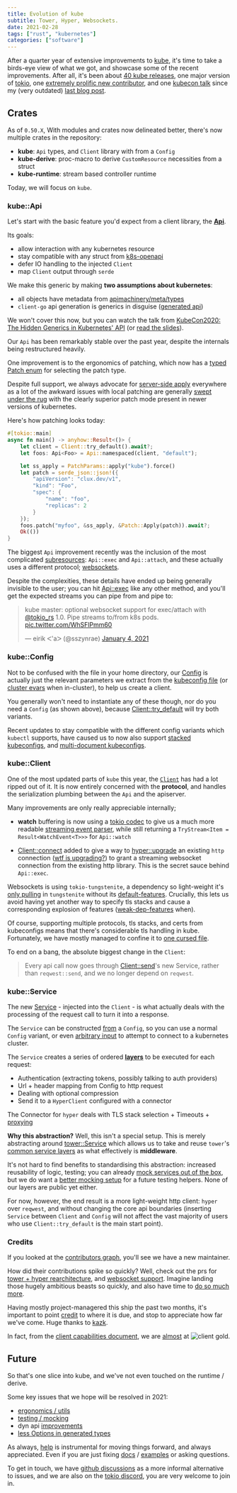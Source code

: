 ```yaml
---
title: Evolution of kube
subtitle: Tower, Hyper, Websockets.
date: 2021-02-28
tags: ["rust", "kubernetes"]
categories: ["software"]
---
```


After a quarter year of extensive improvements to [kube](https://github.com/clux/kube-rs), it's time to take a birds-eye view of what we got, and showcase some of the recent improvements. After all, it's been about [40 kube releases](https://github.com/clux/kube-rs/releases), one major version of [tokio](https://github.com/tokio-rs/tokio), one [extremely prolific new contributor](https://github.com/clux/kube-rs/graphs/contributors), and one [kubecon talk](https://www.youtube.com/watch?v=JmwnRcc2m2A) since my (very outdated) [last blog post](/post/2019-06-04-towards-a-generic-kube-client).

<!--more-->

## Crates
As of `0.50.X`, With modules and crates now delineated better, there's now multiple crates in the repository:

- **kube**: `Api` types, and `Client` library with from a `Config`
- **kube-derive**: proc-macro to derive `CustomResource` necessities from a struct
- **kube-runtime**: stream based controller runtime

Today, we will focus on `kube`.

### kube::Api
Let's start with the basic feature you'd expect from a client library, the **[Api](https://docs.rs/kube/0.50.1/kube/struct.Api.html)**.

Its goals:

- allow interaction with any kubernetes resource
- stay compatible with any struct from [k8s-openapi](https://arnavion.github.io/k8s-openapi/v0.11.x/k8s_openapi/api/index.html)
- defer IO handling to the injected `Client`
- map `Client` output through `serde`


We make this generic by making **two assumptions about kubernetes**:

- all objects have metadata from [apimachinery/meta/types](https://github.com/kubernetes/apimachinery/blob/master/pkg/apis/meta/v1/types.go)
- `client-go` api generation is generics in disguise ([generated api](https://github.com/kubernetes/client-go/tree/master/kubernetes/typed))

We won't cover this now, but you can watch the talk from [KubeCon2020: The Hidden Generics in Kubernetes' API](https://www.youtube.com/watch?v=JmwnRcc2m2A) (or [read the slides](https://clux.github.io/kubecon2020)).

Our `Api` has been remarkably stable over the past year, despite the internals being restructured heavily.

One improvement is to the ergonomics of patching, which now has a [typed Patch enum](https://docs.rs/kube/0.50.1/kube/api/enum.Patch.html) for selecting the patch type.

Despite full support, we always advocate for [server-side apply](https://kubernetes.io/blog/2020/04/01/kubernetes-1.18-feature-server-side-apply-beta-2/) everywhere as a lot of the awkward issues with local patching are generally [swept under the rug](https://github.com/kubernetes/kubernetes/issues/58414) with the clearly superior patch mode present in newer versions of kubernetes.

Here's how patching looks today:

```rust
#[tokio::main]
async fn main() -> anyhow::Result<()> {
    let client = Client::try_default().await?;
    let foos: Api<Foo> = Api::namespaced(client, "default");

    let ss_apply = PatchParams::apply("kube").force()
    let patch = serde_json::json!({
        "apiVersion": "clux.dev/v1",
        "kind": "Foo",
        "spec": {
            "name": "foo",
            "replicas": 2
        }
    });
    foos.patch("myfoo", &ss_apply, &Patch::Apply(patch)).await?;
    Ok(())
}
```

The biggest `Api` improvement recently was the inclusion of the most complicated [subresources](https://github.com/clux/kube-rs/blob/master/kube/src/api/subresource.rs): `Api::exec` and `Api::attach`, and these actually uses a different protocol; [websockets](https://github.com/clux/kube-rs/issues/229).

Despite the complexities, these details have ended up being generally invisible to the user; you can hit [Api::exec](https://docs.rs/kube/0.50.1/kube/struct.Api.html#method.exec) like any other method, and you'll get the expected streams you can pipe from and pipe to:

<blockquote class="twitter-tweet"><p lang="en" dir="ltr">kube master: optional websocket support for exec/attach with <a href="https://twitter.com/tokio_rs?ref_src=twsrc%5Etfw">@tokio_rs</a> 1.0. Pipe streams to/from k8s pods. <a href="https://t.co/WhSFlPmm60">pic.twitter.com/WhSFlPmm60</a></p>&mdash; eirik ᐸ&#39;aᐳ (@sszynrae) <a href="https://twitter.com/sszynrae/status/1346122892707319810?ref_src=twsrc%5Etfw">January 4, 2021</a></blockquote> <script async src="https://platform.twitter.com/widgets.js" charset="utf-8"></script>

### kube::Config
Not to be confused with the file in your home directory, our [Config](https://docs.rs/kube/0.50.1/kube/struct.Config.html) is actually just the relevant parameters we extract from the [kubeconfig file](https://docs.rs/kube/0.50.1/kube/config/struct.Kubeconfig.html) (or [cluster evars](https://docs.rs/kube/0.50.1/kube/struct.Config.html#method.from_cluster_env) when in-cluster), to help us create a client.

You generally won't need to instantiate any of these though, nor do you need a `Config` (as shown above), because [Client::try_default](https://docs.rs/kube/0.50.1/kube/struct.Client.html#method.try_default) will try both variants.

Recent updates to stay compatible with the different config variants which `kubectl` supports, have caused us to now also support [stacked kubeconfigs](https://github.com/clux/kube-rs/issues/132), and [multi-document kubeconfigs](https://github.com/clux/kube-rs/issues/440).


### kube::Client
One of the most updated parts of `kube` this year, the [`Client`](https://docs.rs/kube/0.50.1/kube/struct.Client.html) has had a lot ripped out of it.
It is now entirely concerned with the __protocol__, and handles the serialization plumbing between the `Api` and the apiserver.

Many improvements are only really appreciable internally;

- __watch__ buffering is now using a [tokio codec](https://docs.rs/tokio-util/0.6.3/tokio_util/codec/index.html) to give us a much more readable [streaming event parser](https://docs.rs/kube/0.50.1/src/kube/client/mod.rs.html#204-272), while still returning a `TryStream<Item = Result<WatchEvent<T>>>` for `Api::watch`

- [Client::connect](https://docs.rs/kube/0.50.1/kube/struct.Client.html#method.connect) added to give a way to [hyper::upgrade](https://docs.rs/hyper/0.14.4/hyper/upgrade/index.html) an existing `http` connection ([wtf is upgrading?](https://developer.mozilla.org/en-US/docs/Web/HTTP/Headers/Upgrade)) to grant a streaming websocket connection from the existing http library. This is the secret sauce behind `Api::exec`.

Websockets is using `tokio-tungstenite`, a dependency so light-weight it's [only pulling](https://github.com/snapview/tokio-tungstenite/blob/master/Cargo.toml) in `tungstenite` without its [default-features](https://github.com/snapview/tungstenite-rs/blob/master/Cargo.toml). Crucially, this lets us avoid having yet another way to specify tls stacks and cause a corresponding explosion of features ([weak-dep-features](https://github.com/rust-lang/cargo/issues/8832) when).

Of course, supporting multiple protocols, tls stacks, and certs from kubeconfigs means that there's considerable tls handling in kube. Fortunately, we have mostly managed to confine it to [one cursed file](https://github.com/clux/kube-rs/blob/11f60c7c5e793a6badc6f8bf3792c0a4e80a500d/kube/src/service/tls.rs).

To end on a bang, the absolute biggest change in the `Client`:

> Every api call now goes through [Client::send](https://docs.rs/kube/0.50.1/src/kube/client/mod.rs.html#70-91)'s new Service, rather than `reqwest::send`, and we no longer depend on `reqwest`.

### kube::Service
The new [Service](https://docs.rs/kube/0.50.1/kube/struct.Service.html) - injected into the `Client` - is what actually deals with the processing of the request call to turn it into a response.

The `Service` can be constructed [from](https://docs.rs/kube/0.50.1/src/kube/service/mod.rs.html#66-126) a `Config`, so you can use a normal `Config` variant, or even [arbitrary input](https://docs.rs/kube/0.50.1/src/kube/config/mod.rs.html#51-62) to attempt to connect to a kubernetes cluster.

The `Service` creates a series of ordered [__layers__](https://docs.rs/kube/0.50.1/src/kube/service/mod.rs.html#71-125) to be executed for each request:

- Authentication (extracting tokens, possibly talking to auth providers)
- Url + header mapping from Config to http request
- Dealing with optional compression
- Send it to a `HyperClient` configured with a connector

The Connector for `hyper` deals with TLS stack selection + Timeouts + [proxying](https://github.com/clux/kube-rs/pull/438)

__Why this abstraction?__ Well, this isn't a special setup. This is merely abstracting around [tower::Service](https://docs.rs/tower-service/0.3.1/tower_service/trait.Service.html) which allows us to take and reuse `tower`'s [common service layers](https://docs.rs/tower/0.4.6/tower/#modules) as what effectively is __middleware__.

It's not hard to find benefits to standardising this abstraction: increased reusability of logic, testing; you can already [mock services out of the box](https://docs.rs/tower-test/0.4.0/tower_test/macro.assert_request_eq.html), but we do want a [better mocking setup](https://github.com/clux/kube-rs/issues/429#issuecomment-782957601) for a future testing helpers. None of our layers are public yet either.

For now, however, the end result is a more light-weight http client: `hyper` over `reqwest`, and without changing the core api boundaries (inserting `Service` between `Client` and `Config` will not affect the vast majority of users who use `Client::try_default` is the main start point).

### Credits
If you looked at the [contributors graph](https://github.com/clux/kube-rs/graphs/contributors), you'll see we have a new maintainer.

How did their contributions spike so quickly? Well, check out the prs for [tower + hyper rearchitecture](https://github.com/clux/kube-rs/pull/394), and [websocket support](https://github.com/clux/kube-rs/pull/360). Imagine landing those hugely ambitious beasts so quickly, and also have time to [do so much more](https://github.com/clux/kube-rs/pulls?q=is%3Apr+is%3Aclosed+author%3Akazk).

Having mostly project-managered this ship the past two months, it's important to point [credit](https://github.com/clux/kube-rs/pull/411#issuecomment-777086158) to where it is due, and stop to appreciate how far we've come. Huge thanks to [kazk](https://github.com/kazk).

In fact, from the [client capabilities document](https://github.com/kubernetes/community/blob/master/contributors/design-proposals/api-machinery/csi-new-client-library-procedure.md#client-capabilities), we are [almost](https://github.com/clux/kube-rs/issues?q=is%3Aissue+is%3Aopen+label%3Aclient-gold) at <img style="display:inline" alt="client gold" src="https://img.shields.io/badge/Kubernetes%20client-Gold-blue.svg?style=plastic&colorB=FFD700&colorA=306CE8"/>.

## Future
So that's one slice into kube, and we've not even touched on the runtime / derive.

Some key issues that we hope will be resolved in 2021:

- [ergonomics / utils](https://github.com/clux/kube-rs/issues/428)
- [testing / mocking](https://github.com/clux/kube-rs/issues/429)
- dyn api [improvements](https://github.com/clux/kube-rs/pull/385)
- [less Options in generated types](https://github.com/Arnavion/k8s-openapi/issues/72)

As always, [help](https://github.com/clux/kube-rs/issues?q=is%3Aissue+is%3Aopen+label%3A%22help+wanted%22) is instrumental for moving things forward, and always appreciated. Even if you are just fixing [docs](https://docs.rs/kube/latest/kube/) / [examples](https://github.com/clux/kube-rs/tree/master/examples) or asking questions.

To get in touch, we have [github discussions](https://github.com/clux/kube-rs/discussions/422) as a more informal alternative to issues, and we are also on the [tokio discord](https://discord.gg/tokio), you are very welcome to join in.
